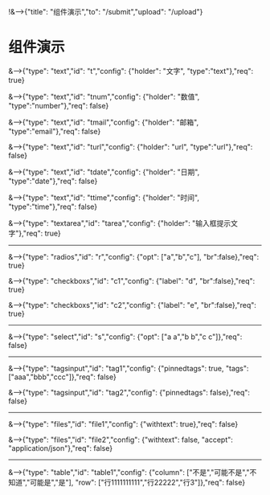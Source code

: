 !&-->{"title": "组件演示","to": "/submit","upload": "/upload"}

# 组件演示

&-->{"type": "text","id": "t","config": {"holder": "文字", "type":"text"},"req": true}

&-->{"type": "text","id": "tnum","config": {"holder": "数值", "type":"number"},"req": false}

&-->{"type": "text","id": "tmail","config": {"holder": "邮箱", "type":"email"},"req": false}

&-->{"type": "text","id": "turl","config": {"holder": "url", "type":"url"},"req": false}

&-->{"type": "text","id": "tdate","config": {"holder": "日期", "type":"date"},"req": false}

&-->{"type": "text","id": "ttime","config": {"holder": "时间", "type":"time"},"req": false}

&-->{"type": "textarea","id": "tarea","config": {"holder": "输入框提示文字"},"req": true}

---

&-->{"type": "radios","id": "r","config": {"opt": ["a","b","c"], "br":false},"req": true}

&-->{"type": "checkboxs","id": "c1","config": {"label": "d", "br":false},"req": true}

&-->{"type": "checkboxs","id": "c2","config": {"label": "e", "br":false},"req": true}

---

&-->{"type": "select","id": "s","config": {"opt": ["a a","b b","c c"]},"req": false}

---

&-->{"type": "tagsinput","id": "tag1","config": {"pinnedtags": true, "tags": ["aaa","bbb","ccc"]},"req": false}

&-->{"type": "tagsinput","id": "tag2","config": {"pinnedtags": false},"req": false}

---

&-->{"type": "files","id": "file1","config": {"withtext": true},"req": false}

&-->{"type": "files","id": "file2","config": {"withtext": false, "accept": "application/json"},"req": false}

---

&-->{"type": "table","id": "table1","config": {"column": ["不是","可能不是","不知道","可能是","是"], "row": ["行1111111111","行22222","行3"]},"req": false}